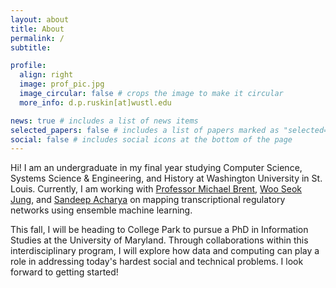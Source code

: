 ```yaml
---
layout: about
title: About
permalink: /
subtitle:

profile:
  align: right
  image: prof_pic.jpg
  image_circular: false # crops the image to make it circular
  more_info: d.p.ruskin[at]wustl.edu

news: true # includes a list of news items
selected_papers: false # includes a list of papers marked as "selected={true}"
social: false # includes social icons at the bottom of the page
---
```


Hi! I am an undergraduate in my final year studying Computer Science, Systems Science & Engineering, and History at Washington University in St. Louis. Currently, I am working with [Professor Michael Brent](https://engineering.washu.edu/faculty/Michael-Brent.html), [Woo Seok Jung](https://jungwooseok.com/), and [Sandeep Acharya](https://www.linkedin.com/in/sandeep-acharya-83abb1b7/?originalSubdomain=np) on mapping transcriptional regulatory networks using ensemble machine learning.

This fall, I will be heading to College Park to pursue a PhD in Information Studies at the University of Maryland. Through collaborations within this interdisciplinary program, I will explore how data and computing can play a role in addressing today's hardest social and technical problems. I look forward to getting started!
